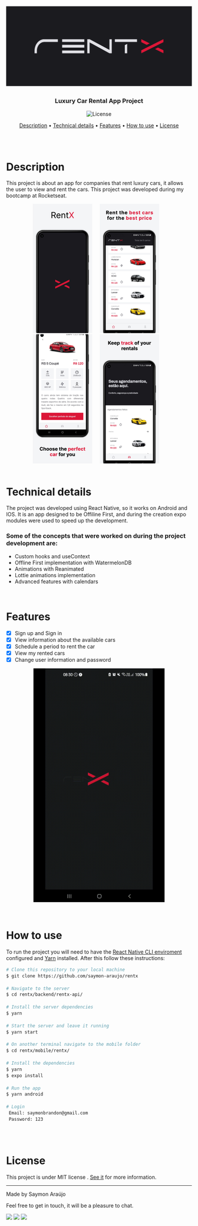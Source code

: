 <h1 align="center">
    <img alt="Banner" title="#banner" src="./mobile/rentx/src/assets/rentx-publish-assets/banner/banner.png" />
</h1>

<h3 align="center">Luxury Car Rental App Project</h3>

<p align="center">
  <img alt="License" src="https://img.shields.io/badge/license-MIT-brightgreen">
</p>

<p align="center">
 <a href="#description">Description</a> • 
 <a href="#technical-details">Technical details</a> •
 <a href="#features">Features</a> • 
 <a href="#how-to-use">How to use</a> • 
 <a href="#license">License</a>
</p>

<br>
<br>

# Description
<p>This project is about an app for companies that rent luxury cars, it allows the user to view and rent the cars. This project was developed during my bootcamp at Rocketseat.</p>


<div align="center">
 <img alt="ScreenShot1" title="#screenshot1" src="./mobile/rentx/src/assets/rentx-publish-assets/screenshots/screenshot4.png"  />&nbsp;&nbsp;&nbsp;&nbsp;
 <img alt="ScreenShot2" title="#screenshot2" src="./mobile/rentx/src/assets/rentx-publish-assets/screenshots/screenshot1.png"  />&nbsp;&nbsp;&nbsp;&nbsp;
 <img alt="ScreenShot4" title="#screenshot4" src="./mobile/rentx/src/assets/rentx-publish-assets/screenshots/screenshot3.png"  />&nbsp;&nbsp;&nbsp;&nbsp;
 <img alt="ScreenShot3" title="#screenshot3" src="./mobile/rentx/src/assets/rentx-publish-assets/screenshots/screenshot2.png"  />&nbsp;&nbsp;&nbsp;&nbsp;
</div>


<br>

# Technical details
<p>The project was developed using React Native, so it works on Android and IOS. It is an app designed to be Offiline First, and during the creation expo modules were used to speed up the development.</p>

### Some of the concepts that were worked on during the project development are:

- Custom hooks and useContext
- Offline First implementation with WatermelonDB
- Animations with Reanimated
- Lottie animations implementation
- Advanced features with calendars

<br>

# Features

- [x] Sign up and Sign in
- [x] View information about the available cars
- [x] Schedule a period to rent the car
- [x] View my rented cars
- [x] Change user information and password

<p align="center">
  <img src="./mobile/rentx/src/assets/rentx-publish-assets/preview/preview-rentx.gif">
</p>

<br>


# How to use

To run the project you will need to have the [React Native CLI enviroment](https://reactnative.dev/docs/environment-setup) configured and [Yarn](https://classic.yarnpkg.com/en/docs/getting-started) installed. After this follow these instructions:

```bash
# Clone this repository to your local machine
$ git clone https://github.com/saymon-araujo/rentx

# Navigate to the server
$ cd rentx/backend/rentx-api/ 

# Install the server dependencies
$ yarn

# Start the server and leave it running
$ yarn start

# On another terminal navigate to the mobile folder
$ cd rentx/mobile/rentx/

# Install the dependencies
$ yarn
$ expo install

# Run the app
$ yarn android

# Login
 Email: saymonbrandon@gmail.com
 Password: 123
```

<br>
<br>

# License

This project is under MIT license . [See it](https://github.com/saymon-araujo/rentx/blob/master/LICENSE) for more information.

---

Made by Saymon Araújo
<div>
 <p> Feel free to get in touch, it will be a pleasure to chat.</p>
  <a href="https://www.linkedin.com/in/saymon-araujo/" target="_blank"><img src="https://img.shields.io/badge/LinkedIn-0077B5?style=for-the-badge&logo=linkedin&logoColor=white" target="_blank"></a>
  <a href="mailto:saymonbrandon@gmail.com?subject=Hello%20Saymon,%20From%20Github"><img src="https://img.shields.io/badge/gmail-%23D14836.svg?&style=for-the-badge&logo=gmail&logoColor=white" /></a>
  <a href="https://t.me/saymon_araujo_dev"><img src="https://img.shields.io/badge/Telegram-2CA5E0?style=for-the-badge&logo=telegram&logoColor=white" /></a>&nbsp;&nbsp;&nbsp;&nbsp;
</div>
